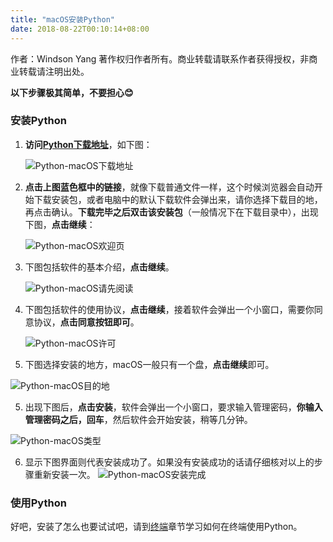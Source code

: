 ```yaml
---
title: "macOS安装Python"
date: 2018-08-22T00:10:14+08:00
---
```


作者：Windson Yang
著作权归作者所有。商业转载请联系作者获得授权，非商业转载请注明出处。

**以下步骤极其简单，不要担心😊**

### 安装Python
1. **访问[Python下载地址](https://www.python.org/downloads/mac-osx/)**，如下图：

    ![Python-macOS下载地址](https://coding.net/u/WindsonYang/p/WindsonYang.coding.me/git/raw/markdown/images/base/python_install/macos/%E4%B8%8B%E8%BD%BD%E9%A1%B5.png)

2. **点击上图蓝色框中的链接**，就像下载普通文件一样，这个时候浏览器会自动开始下载安装包，或者电脑中的默认下载软件会弹出来，请你选择下载目的地，再点击确认。**下载完毕之后双击该安装包**（一般情况下在下载目录中），出现下图，**点击继续**：

    ![Python-macOS欢迎页](https://coding.net/u/WindsonYang/p/WindsonYang.coding.me/git/raw/markdown/images/base/python_install/macos/%E4%BB%8B%E7%BB%8D.png)

3. 下图包括软件的基本介绍，**点击继续**。

    ![Python-macOS请先阅读](https://coding.net/u/WindsonYang/p/WindsonYang.coding.me/git/raw/markdown/images/base/python_install/macos/%E8%AF%B7%E5%85%88%E9%98%85%E8%AF%BB.png)

4. 下图包括软件的使用协议，**点击继续**，接着软件会弹出一个小窗口，需要你同意协议，**点击同意按钮即可**。

    ![Python-macOS许可](https://coding.net/u/WindsonYang/p/WindsonYang.coding.me/git/raw/markdown/images/base/python_install/macos/%E8%AE%B8%E5%8F%AF.png)

5. 下图选择安装的地方，macOS一般只有一个盘，**点击继续**即可。

![Python-macOS目的地](https://coding.net/u/WindsonYang/p/WindsonYang.coding.me/git/raw/markdown/images/base/python_install/macos/%E7%9B%AE%E7%9A%84%E5%9C%B0.png)

5. 出现下图后，**点击安装**，软件会弹出一个小窗口，要求输入管理密码，**你输入管理密码之后，回车**，然后软件会开始安装，稍等几分钟。

![Python-macOS类型](https://coding.net/u/WindsonYang/p/WindsonYang.coding.me/git/raw/markdown/images/base/python_install/macos/%E5%AE%89%E8%A3%85%E7%B1%BB%E5%9E%8B.png)

6. 显示下图界面则代表安装成功了。如果没有安装成功的话请仔细核对以上的步骤重新安装一次。
![Python-macOS安装完成](https://coding.net/u/WindsonYang/p/WindsonYang.coding.me/git/raw/markdown/images/base/python_install/macos/%E6%AC%A2%E8%BF%8E.png)

### 使用Python
好吧，安装了怎么也要试试吧，请到[终端](../../../基础/术语/终端/)章节学习如何在终端使用Python。
